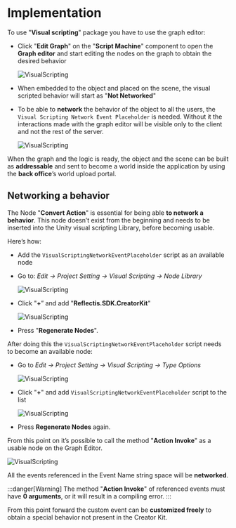 ﻿---
sidebar_position: 1
---

# Implementation

To use "**Visual scripting**" package you have to use the graph editor:

- Click "**Edit Graph**" on the "**Script Machine**" component to open the **Graph editor** and start editing the nodes on the graph to obtain the desired behavior

	![VisualScripting](/img/visualscripting_3.png)

- When embedded to the object and placed on the scene, the visual scripted behavior will start as "**Not Networked**" 

- To be able to **network** the behavior of the object to all the users, the ```Visual Scripting Network Event Placeholder``` is needed.
Without it the interactions made with the graph editor will be visible only to the client and not the rest of the server.

	![VisualScripting](/img/visualscripting_4.png)

When the graph and the logic is ready, the object and the scene can be built as **addressable** and sent to become a world inside the application by using the **back office**’s world upload portal.

## Networking a behavior

The Node "**Convert Action**" is essential for being able **to network a behavior**. This node doesn’t exist from the beginning and needs to be inserted into the Unity visual scripting Library, before becoming usable.

Here’s how:
- Add the ```VisualScriptingNetworkEventPlaceholder``` script as an available node
- Go to: *Edit → Project Setting → Visual Scripting → Node Library*

	![VisualScripting](/img/visualscripting_5.png)

- Click "**+**” and add "**Reflectis.SDK.CreatorKit**"

	![VisualScripting](/img/visualscripting_6.png)

- Press "**Regenerate Nodes**".

After doing this the ```VisualScriptingNetworkEventPlaceholder``` script needs to become an available node:

- Go to *Edit → Project Setting → Visual Scripting → Type Options*

	![VisualScripting](/img/visualscripting_5.png)

- Click "**+**" and add ```VisualScriptingNetworkEventPlaceholder``` script to the list 

	![VisualScripting](/img/visualscripting_7.png)

- Press **Regenerate Nodes** again.

From this point on it’s possible to call the method "**Action Invoke**" as a usable node on the Graph Editor.

![VisualScripting](/img/visualscripting_8.png)

All the events referenced in the Event Name string space will be **networked**.

:::danger[Warning]
The method "**Action Invoke**" of referenced events must have **0 arguments**, or it will result in a compiling error.
:::

From this point forward the custom event can be **customized freely** to obtain a special behavior not present in the Creator Kit.
